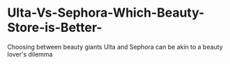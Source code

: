 # Ulta-Vs-Sephora-Which-Beauty-Store-is-Better-
Choosing between beauty giants Ulta and Sephora can be akin to a beauty lover's dilemma
